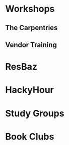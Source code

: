 # Workshops

## The Carpentries

## Vendor Training


# ResBaz

# HackyHour

# Study Groups

# Book Clubs
